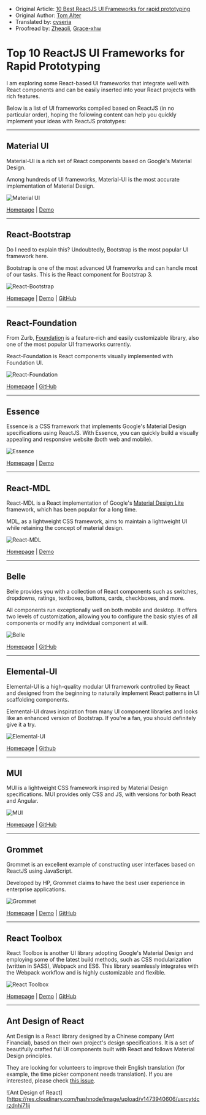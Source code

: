 * Original Article: [10 Best ReactJS UI Frameworks for rapid prototyping](https://hashnode.com/post/10-best-reactjs-ui-frameworks-for-rapid-prototyping-cit49tqx414z89c53equ4zc5k?utm_source=Feed%20Digest&utm_medium=email&utm_campaign=Hashnode%20Feed%20Digest)
* Original Author: [Tom Alter](https://hashnode.com/@tomasp)
* Translated by: [cyseria](https://github.com/cyseria)
* Proofread by: [Zheaoli](https://github.com/Zheaoli), [Grace-xhw](https://github.com/Grace-xhw)

# Top 10 ReactJS UI Frameworks for Rapid Prototyping

I am exploring some React-based UI frameworks that integrate well with React components and can be easily inserted into your React projects with rich features.

Below is a list of UI frameworks compiled based on ReactJS (in no particular order), hoping the following content can help you quickly implement your ideas with ReactJS prototypes:

* * *

## Material UI

Material-UI is a rich set of React components based on Google's Material Design.

Among hundreds of UI frameworks, Material-UI is the most accurate implementation of Material Design.

![Material UI](http://ac-Myg6wSTV.clouddn.com/74e8beb9a9a7c43a5b98.jpg)

[Homepage](http://www.material-ui.com/) | [Demo](http://www.material-ui.com/#/components/)

* * *

## React-Bootstrap

Do I need to explain this? Undoubtedly, Bootstrap is the most popular UI framework here.

Bootstrap is one of the most advanced UI frameworks and can handle most of our tasks. This is the React component for Bootstrap 3.

![React-Bootstrap](http://ac-Myg6wSTV.clouddn.com/f31c2cefeb94bdf497a7.jpg)

[Homepage](https://react-bootstrap.github.io/) | [Demo](https://react-bootstrap.github.io/components.html) | [GitHub](https://github.com/react-bootstrap/react-bootstrap/)

* * *

## React-Foundation

From Zurb, [Foundation](http://foundation.zurb.com/) is a feature-rich and easily customizable library, also one of the most popular UI frameworks currently.

React-Foundation is React components visually implemented with Foundation UI.

![React-Foundation](http://ac-Myg6wSTV.clouddn.com/d2242b9051b0459ca781.jpg)

[Homepage](https://react.foundation) | [GitHub](https://github.com/nordsoftware/react-foundation)

* * *

## Essence

Essence is a CSS framework that implements Google's Material Design specifications using ReactJS. With Essence, you can quickly build a visually appealing and responsive website (both web and mobile).

![Essence](http://ac-Myg6wSTV.clouddn.com/0804b37102c26cba94ae.jpg)

[Homepage](http://getessence.io/home) | [Demo](http://getessence.io/core)

* * *

## React-MDL

React-MDL is a React implementation of Google's [Material Design Lite](https://www.getmdl.io/components/index.html) framework, which has been popular for a long time.

MDL, as a lightweight CSS framework, aims to maintain a lightweight UI while retaining the concept of material design.

![React-MDL](http://ac-Myg6wSTV.clouddn.com/586b70dd05495a6b1d6e.jpg)

[Homepage](https://tleunen.github.io/react-mdl/) | [Demo](https://tleunen.github.io/react-mdl/components/)

* * *

## Belle

Belle provides you with a collection of React components such as switches, dropdowns, ratings, textboxes, buttons, cards, checkboxes, and more.

All components run exceptionally well on both mobile and desktop. It offers two levels of customization, allowing you to configure the basic styles of all components or modify any individual component at will.

![Belle](http://ac-Myg6wSTV.clouddn.com/94ad593d2f1d45038640.jpg)

[Homepage](http://nikgraf.github.io/belle/) | [GitHub](https://github.com/nikgraf/belle)

* * *

## Elemental-UI

Elemental-UI is a high-quality modular UI framework controlled by React and designed from the beginning to naturally implement React patterns in UI scaffolding components.

Elemental-UI draws inspiration from many UI component libraries and looks like an enhanced version of Bootstrap. If you're a fan, you should definitely give it a try.

![Elemental-UI](https://res.cloudinary.com/hashnode/image/upload/v1473939642/a2jwc8adyvu8poz7tdkf.jpg)

[Homepage](http://elemental-ui.com/) | [Github](https://github.com/elementalui/elemental)

* * *

## MUI

MUI is a lightweight CSS framework inspired by Material Design specifications. MUI provides only CSS and JS, with versions for both React and Angular.

![MUI](http://ac-Myg6wSTV.clouddn.com/b6be8f80db46838e9757.jpg)

[Homepage](https://www.muicss.com/) | [GitHub](https://github.com/muicss/mui)

* * *

## Grommet

Grommet is an excellent example of constructing user interfaces based on ReactJS using JavaScript.

Developed by HP, Grommet claims to have the best user experience in enterprise applications.

![Grommet](https://res.cloudinary.com/hashnode/image/upload/v1473939674/xmnvbzrenzzik5qwaomb.jpg)

[Homepage](https://grommet.github.io/) | [Demo](https://grommet.github.io/docs/get-started) | [GitHub](https://github.com/grommet/grommet)

* * *

## React Toolbox

React Toolbox is another UI library adopting Google's Material Design and employing some of the latest build methods, such as CSS modularization (written in SASS), Webpack and ES6. This library seamlessly integrates with the Webpack workflow and is highly customizable and flexible.

![React Toolbox](https://res.cloudinary.com/hashnode/image/upload/v1473939692/o7lv8dqddvutdyxtca7f.jpg)

[Homepage](http://react-toolbox.com/) | [Demo](http://react-toolbox.com/#/components) | [GitHub](http://www.github.com/react-toolbox/react-toolbox)

* * *

## Ant Design of React

Ant Design is a React library designed by a Chinese company (Ant Financial), based on their own project's design specifications. It is a set of beautifully crafted full UI components built with React and follows Material Design principles.

They are looking for volunteers to improve their English translation (for example, the time picker component needs translation). If you are interested, please check [this issue](https://github.com/ant-design/ant-design/issues/1471).

![Ant Design of React](https://res.cloudinary.com/hashnode/image/upload/v1473940606/usrcytdcrzdnhi71ij
